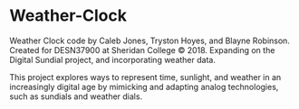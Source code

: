 # Weather-Clock
Weather Clock code by Caleb Jones, Tryston Hoyes, and Blayne Robinson. Created for DESN37900 at Sheridan College © 2018. Expanding on the Digital Sundial project, and incorporating weather data.

This project explores ways to represent time, sunlight, and weather in an increasingly digital age by mimicking and adapting analog technologies, such as sundials and weather dials.
